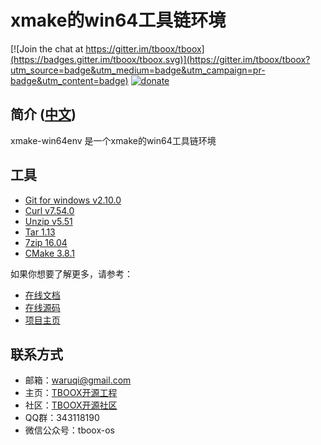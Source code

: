 # xmake的win64工具链环境

[![Join the chat at https://gitter.im/tboox/tboox](https://badges.gitter.im/tboox/tboox.svg)](https://gitter.im/tboox/tboox?utm_source=badge&utm_medium=badge&utm_campaign=pr-badge&utm_content=badge) [![donate](http://tboox.org/static/img/donate.svg)](http://xmake.io/pages/donation.html#donate)

## 简介 ([中文](/README_zh.md))

xmake-win64env 是一个xmake的win64工具链环境

## 工具

* [Git for windows v2.10.0](https://github.com/git-for-windows/git/releases/download/v2.10.0.windows.1/MinGit-2.10.0-64-bit.zip)
* [Curl v7.54.0](https://bintray.com/artifact/download/vszakats/generic/curl-7.54.0-win64-mingw.7z)
* [Unzip v5.51](http://gnuwin32.sourceforge.net/downlinks/unzip-bin-zip.php)
* [Tar 1.13](http://gnuwin32.sourceforge.net/downlinks/tar-bin-zip.php)
* [7zip 16.04](http://www.7-zip.org/a/7z1604-x64.exe)
* [CMake 3.8.1](https://cmake.org/files/v3.8/cmake-3.8.1-win64-x64.zip)

如果你想要了解更多，请参考：

* [在线文档](http://xmake.io/#/zh/)
* [在线源码](https://github.com/tboox/xmake)
* [项目主页](http://www.xmake.io/cn)

## 联系方式

* 邮箱：[waruqi@gmail.com](mailto:waruqi@gmail.com)
* 主页：[TBOOX开源工程](http://www.tboox.org/cn)
* 社区：[TBOOX开源社区](http://www.tboox.org/forum)
* QQ群：343118190
* 微信公众号：tboox-os

